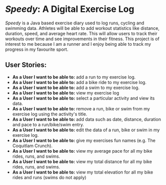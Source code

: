 # *Speedy*: A Digital Exercise Log

 *Speedy* is a Java based exercise diary used to log runs, cycling and swimming data. Athletes will be able to add 
 workout statistics like distance, duration, speed, and average heart rate. This will allow users to track their 
 workouts over time and see improvements in their fitness. This project is of interest to me
because I am a runner and I enjoy being able to track my progress in my favourite sport.

## User Stories:
- **As a User I want to be able to:** add a run to my exercise log.
- **As a User I want to be able to:** add a bike ride to my exercise log.
- **As a User I want to be able to:** add a swim to my exercise log.
- **As a User I want to be able to:** view my exercise log
- **As a User I want to be able to:** select a particular activity and view its data.
- **As a User I want to be able to:** remove a run, bike or swim from my exercise log using the activity's title.
- **As a User I want to be able to:** add data such as date, distance, duration and pace to a run/bike/swim 
  entry.
- **As a User I want to be able to:** edit the data of a run, bike or swim in my exercise log.
- **As a User I want to be able to:** give my exercises fun names (e.g. The Coquitlam Crunch).
- **As a User I want to be able to:** view my average pace for all my bike rides, runs, and swims.
- **As a User I want to be able to:** view my total distance for all my bike rides, runs, and swims.
- **As a User I want to be able to:** view my total elevation for all my bike rides and runs (swims do not apply)

